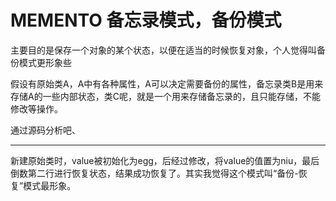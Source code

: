 
# MEMENTO 备忘录模式，备份模式

主要目的是保存一个对象的某个状态，以便在适当的时候恢复对象，个人觉得叫备份模式更形象些

假设有原始类A，A中有各种属性，A可以决定需要备份的属性，备忘录类B是用来存储A的一些内部状态，类C呢，就是一个用来存储备忘录的，且只能存储，不能修改等操作。

通过源码分析吧、

<hr />

新建原始类时，value被初始化为egg，后经过修改，将value的值置为niu，最后倒数第二行进行恢复状态，结果成功恢复了。其实我觉得这个模式叫“备份-恢复”模式最形象。

